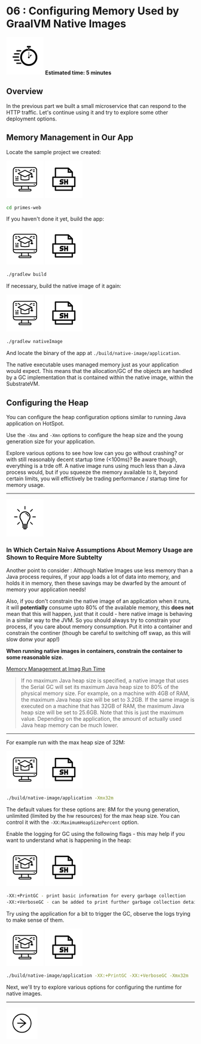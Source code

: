 # 06 : Configuring Memory Used by GraalVM Native Images

<div class="inline-container">
<img src="../images/noun_Stopwatch_14262_100.png">
<strong>
  Estimated time: 5 minutes
</strong>
</div>

## Overview

In the previous part we built a small microservice that can respond to the HTTP traffic.
Let's continue using it and try to explore some other deployment options.

## Memory Management in Our App

Locate the sample project we created:

![User Input](../images/noun_Computer_3477192_100.png)
![Shell Script](../images/noun_SH_File_272740_100.png)
```bash
cd primes-web
```

If you haven't done it yet, build the app:

![User Input](../images/noun_Computer_3477192_100.png)
![Shell Script](../images/noun_SH_File_272740_100.png)
```bash
./gradlew build
```

If necessary, build the native image of it again:

![User Input](../images/noun_Computer_3477192_100.png)
![Shell Script](../images/noun_SH_File_272740_100.png)
```bash
./gradlew nativeImage
```

And locate the binary of the app at `./build/native-image/application`.

The native executable uses managed memory just as your application would expect. This means that the allocation/GC of the 
objects are handled by a GC implementation that is contained within the native image, within the SubstrateVM.

## Configuring the Heap

You can configure the heap configuration options similar to running Java application on HotSpot.

Use the `-Xmx` and `-Xmn` options to configure the heap size and the young generation size for your application.

Explore various options to see how low can you go without crashing? or with still reasonably decent startup time 
(<100ms)? Be aware though, everything is a trde off. A native image runs using much less than a Java process would, but 
if you squeeze the memory available to it, beyond certain limits, you will effictively be trading performance / startup time
for memory usage.


---
![Note](../images/noun_bulb_1912576_100.png)

### In Which Certain Naive Assumptions About Memory Usage are Shown to Require More Subtelty

Another point to consider : Although Native Images use less memory than a Java process requires, if your app loads a lot
of data into memory, and holds it in memory, then these savings may be dwarfed by the amount of memory your application 
needs! 

Also, if you don't constrain the native image of an application when it runs, it will **potentially** consume upto 80% of the available
memory, this **does not** mean that this will happen, just that it could - here native image is behaving in a similar way to the JVM. So you should always try to constrain your process, if you care about memory consumption. Put it into a container and constrain the continer (though be careful to switching off swap, as this will slow donw your app!)

**When running native images in containers, constrain the container to some reasonable size.**

[Memory Management at Imag Run Time](https://www.graalvm.org/reference-manual/native-image/MemoryManagement/)

> If no maximum Java heap size is specified, a native image that uses the Serial GC will set its maximum Java heap size 
> to 80% of the physical memory size. For example, on a machine with 4GB of RAM, the maximum Java heap size will be set 
> to 3.2GB. If the same image is executed on a machine that has 32GB of RAM, the maximum Java heap size will be set to 
> 25.6GB. Note that this is just the maximum value. Depending on the application, the amount of actually used Java heap 
> memory can be much lower. 

---

For example run with the max heap size of 32M:

![User Input](../images/noun_Computer_3477192_100.png)
![Shell Script](../images/noun_SH_File_272740_100.png)
```bash
./build/native-image/application -Xmx32m
```

The default values for these options are: 8M for the young generation, unlimited (limited by the hw resources) for the max heap size. You can control it with the `-XX:MaximumHeapSizePercent` option.

Enable the logging for GC using the following flags - this may help if you want to understand what is happening in the
heap:

![User Input](../images/noun_Computer_3477192_100.png)
![Shell Script](../images/noun_SH_File_272740_100.png)
```bash
-XX:+PrintGC - print basic information for every garbage collection
-XX:+VerboseGC - can be added to print further garbage collection details
```

Try using the application for a bit to trigger the GC, observe the logs trying to make sense of them.

![User Input](../images/noun_Computer_3477192_100.png)
![Shell Script](../images/noun_SH_File_272740_100.png)
```bash
./build/native-image/application -XX:+PrintGC -XX:+VerboseGC -Xmx32m
```

Next, we'll try to explore various options for configuring the runtime for native images.

---
<a href="../7/">
    <img src="../images/noun_Next_511450_100.png"
        style="display: inline; height: 6em;" />
</a>
